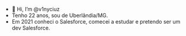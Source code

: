 - 👋 Hi, I’m @v1nyciuz
- Tenho 22 anos, sou de Uberlândia/MG.
- Em 2021 conheci o Salesforce, comecei a estudar e pretendo ser um dev Salesforce.
